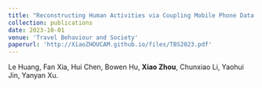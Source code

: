 ```yaml
---
title: "Reconstructing Human Activities via Coupling Mobile Phone Data with Location-Based Social Networks"
collection: publications
date: 2023-10-01
venue: 'Travel Behaviour and Society'
paperurl: 'http://XiaoZHOUCAM.github.io/files/TBS2023.pdf'
---
```


Le Huang, Fan Xia, Hui Chen, Bowen Hu, **Xiao Zhou**, Chunxiao Li, Yaohui Jin, Yanyan Xu.